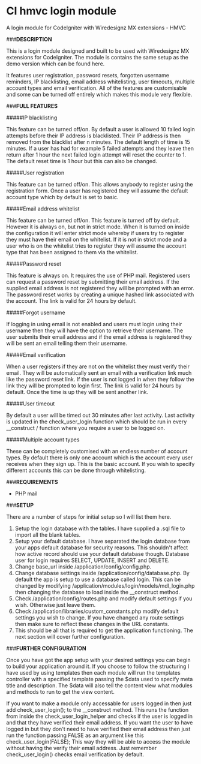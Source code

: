 # CI hmvc login module
A login module for CodeIgniter with Wiredesignz MX extensions - HMVC

###**DESCRIPTION**

This is a login module designed and built to be used with Wiredesignz MX extensions for CodeIgniter. The module is contains the same setup as the demo version which can be found here.

It features user registration, password resets, forgotten username reminders, IP blacklisting, email address whitelisting, user timeouts, multiple account types and email verification. All of the features are customisable and some can be turned off entirely which makes this module very flexible.

###**FULL FEATURES**

#####IP blacklisting

This feature can be turned off/on. By default a user is allowed 10 failed login attempts before their IP address is blacklisted. Their IP address is then removed from the blacklist after n minutes. The default length of time is 15 minutes. If a user has had for example 5 failed attempts and they leave then return after 1 hour the next failed login attempt will reset the counter to 1. The default reset time is 1 hour but this can also be changed.

#####User registration

This feature can be turned off/on. This allows anybody to register using the registration form. Once a user has registered they will assume the default account type which by default is set to basic.

#####Email address whitelist

This feature can be turned off/on. This feature is turned off by default. However it is always on, but not in strict mode. When it is turned on inside the configuration it will enter strict mode whereby if users try to register they must have their email on the whitelist. If it is not in strict mode and a user who is on the whitelist tries to register they will assume the account type that has been assigned to them via the whitelist.

#####Password reset

This feature is always on. It requires the use of PHP mail. Registered users can request a password reset by submitting their email address. If the supplied email address is not registered they will be prompted with an error. The password reset works by creating a unique hashed link associated with the account. The link is valid for 24 hours by default.

#####Forgot username

If logging in using email is not enabled and users must login using their username then they will have the option to retrieve their username. The user submits their email address and if the email address is registered they will be sent an email telling them their username.

#####Email verification

When a user registers if they are not on the whitelist they must verify their email. They will be automatically sent an email with a verification link much like the password reset link. If the user is not logged in when they follow the link they will be prompted to login first. The link is valid for 24 hours by default. Once the time is up they will be sent another link.

#####User timeout

By default a user will be timed out 30 minutes after last activity. Last activity is updated in the check_user_login function which should be run in every __construct / function where you require a user to be logged on.

#####Multiple account types

These can be completely customised with an endless number of account types. By default there is only one account which is the account every user receives when they sign up. This is the basic account. If you wish to specify different accounts this can be done through whitelisting.

###**REQUIREMENTS**

 - PHP mail

###**SETUP**

There are a number of steps for initial setup so I will list them here.
 1. Setup the login database with the tables. I have supplied a .sql file to import all the blank tables.
 2. Setup your default database. I have separated the login database from your apps default database for security reasons. This shouldn't affect how active record should use your default database though. Database user for login requires SELECT, UPDATE, INSERT and DELETE.
 2. Change base_url inside /application/config/config.php.
 3. Change database settings inside /application/config/database.php. By default the app is setup to use a database called login. This can be changed by modifying /application/modules/login/models/mdl_login.php then changing the database to load inside the __construct method.
 4. Check /application/config/routes.php and modify default settings if you wish. Otherwise just leave them.
 5. Check /application/libraries/custom_constants.php modify default settings you wish to change. If you have changed any route settings then make sure to reflect these changes in the URL constants.
 6. This should be all that is required to get the application functioning. The next section will cover further configuration.

###**FURTHER CONFIGURATION**

Once you have got the app setup with your desired settings you can begin to build your application around it. If you choose to follow the structuring I have used by using templates then each module will run the templates controller with a specified template passing the $data used to specify meta title and description. The $data will also tell the content view what modules and methods to run to get the view content.

If you want to make a module only accessable for users logged in then just add check_user_login(); to the __construct method. This runs the function from inside the check_user_login_helper and checks if the user is logged in and that they have verified their email address. If you want the user to have logged in but they don't need to have verified their email address then just run the function passing FALSE as an argument like this check_user_login(FALSE); This way they will be able to access the module without having the verify their email address. Just remember check_user_login() checks email verification by default.
